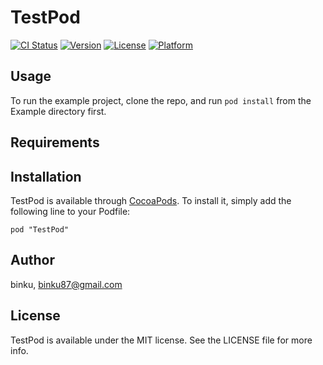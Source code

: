 # TestPod

[![CI Status](http://img.shields.io/travis/binku/TestPod.svg?style=flat)](https://travis-ci.org/binku/TestPod)
[![Version](https://img.shields.io/cocoapods/v/TestPod.svg?style=flat)](http://cocoadocs.org/docsets/TestPod)
[![License](https://img.shields.io/cocoapods/l/TestPod.svg?style=flat)](http://cocoadocs.org/docsets/TestPod)
[![Platform](https://img.shields.io/cocoapods/p/TestPod.svg?style=flat)](http://cocoadocs.org/docsets/TestPod)

## Usage

To run the example project, clone the repo, and run `pod install` from the Example directory first.

## Requirements

## Installation

TestPod is available through [CocoaPods](http://cocoapods.org). To install
it, simply add the following line to your Podfile:

    pod "TestPod"

## Author

binku, binku87@gmail.com

## License

TestPod is available under the MIT license. See the LICENSE file for more info.

